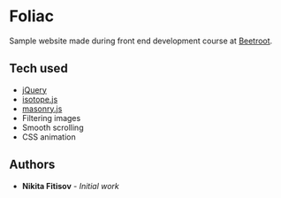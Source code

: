 # Foliac

Sample website made during front end development course at [Beetroot](https://www.beetroot.se).

## Tech used

* [jQuery](https://www.google.com/?q=jquery)
* [isotope.js](https://www.google.com/?q=isotope+js)
* [masonry.js](https://www.google.com/?q=masonry+js)
* Filtering images
* Smooth scrolling
* CSS animation

## Authors

* **Nikita Fitisov** - *Initial work*
